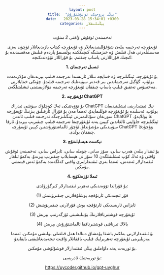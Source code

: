 ```yaml
---
layout: post
title:  "يېڭى پروجېكت تونۇشتۇرۇش"
date:   2023-03-28 15:34:01 +0300
categories: يېڭىلىقلار
---
```

_تەخمىنەن ئوقۇش ۋاقتى 2 مىنۇت_

ئۇيغۇرچە تەرجىمە بىلەن شۇغۇللىنىدىغانلار ۋە ئۇيغۇرچە كىتاپ يازىدىغانلار ئۈچۈن بەزى مەسىلىلەرنى ھەل قىلىش ۋە خىزمىتىگە كىچىككىنە بولسىمۇ ياردەم قىلىش مەقسىدىدە بۇ كىچىك قۇراللارنى ياساپ چىقتىم. بۇ قۇراللار تۆۋەندىكىچە:

**1. ئىسىل تەرجىمان**

بۇ ئۇيغۇرچە، ئېنگىلىزچە ۋە خىتايچە تىللار ئارىسىدا تەرجىمە قىلىپ بېرىدىغان مۇلازىمەت بولۇپ، گۇگېل تەرجىماندىن بىر قەدەر سۈپەتلىك تەرجىمە قىلىدۇ. چۈنكى خىتايلارنى مەخسۇس تەتقىق قىلىپ ياساپ چىققان ئۇيغۇرچە تەرجىمە مۇلازىمىتىنى ئىشلىتىلگەن. 

**2. ئۇيغۇرچە ChatGPT**

بۇ نۆۋەتتىكى ئەڭ كۈچلۈك سۈنئىي ئىدراك ChatGPT نىڭ ئىقتىدارىنى ئىشلىتىدىغان بولۇپ، ئەسلىدە بۇ ئۇيغۇرچە قوللىمايدۇ. ئەمما مەن بۇ قۇرال ئارقىلىق بىزنىڭ ئۇيغۇرچە سورىغان سۇئالىمىزنى ئېنگىلىزچىگە تەرجىمە قىلىپ ئاندىن ChatGPT غا يوللايدۇ. ئېنگىلىزچە جاۋاپنى ئالغاندىن كېيىن يەنە ئۇيغۇرچىغا تەرجىمە قىلىپ چىقىرىپ بېرىدۇ. ئارقا سۇپىدىكى مۇشۇنداق ئۇچۇر ئالماشتۇرۇشتىن كېيىن ئۇيغۇرچە ChatGPT ۋۇجۇدقا چىققان بولدى.

**3.  تېكست ھېسابلىغۇچ**

بۇ ئىقدار بىلەن ھەرپ سانى، سۆز سانى، جۈملە سانى، ئابزاس سانى، تەخمىنەن ئوقۇش ۋاقتى ۋە ئەڭ كۆپ ئىشلىتىلگەن 10 سۆز نى ھېسابلاپ چىقىرىپ بېرىدۇ. بەكمۇ ئىلغار ئىقتىدارلار ئەمەس، ئەمما بەزى ئىقتىدارلىرى ۋاقتى كەلگەندە بەكمۇ ئەس قېتىشى مۇمكىن.

**4. ئىملا تۈزەتكۈچ**

   بۇ قۇرالدا تۆۋەندىكى تەھرىر ئىقتىدارلار كىرگۈزۈلدى:

   (1) قۇر ئىچىدىكى ئارتۇقچە بوشلۇقلارنى چىقىرۋېتىش

   (2) ئابزاس ئارىسدىكى ئارتۇقچە بوش قۇرلارنى چىقىرىۋېتىش

   (3) ئۇيغۇرچە قوشتىرناقلارنىڭ يۆنىلىشىنى ئۆزگەرتىپ بېرىش

   (4) يالاڭ تىرناقنى قوشتىرناققا ئالماشتۇرۇش بېرىش

   بۇ ئىقتىدارلارنى بەلكىم باشقا يۇمشاق دىتالدا ھەل قىلغىلى بولىشى مۇمكىن. ئەمما بەزىلىرىنى ئۇيغۇرچە تەھرىرلىك قىلىپ باققانلار ۋاقىت تىجەيدىغانلىقنى بايقايدۇ.

بۇ توربەت يەنە داۋاملىق يېڭى ئىقتىدارلار قوشۇلۇشى مۇمكىن.

بۇ توربەتنىڭ ئادرېسى:

https://uycoder.github.io/gpt-uyghur


<style type="text/css" media="screen">
  body {
   text-align:center !important;
  }
   .container {
    text-align: justify;
    text-indent: 30px;
  }
</style>